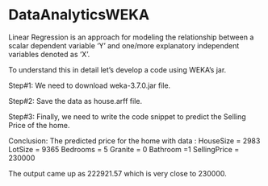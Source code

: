 # DataAnalyticsWEKA
Linear Regression is an approach for modeling the relationship between a scalar dependent variable ‘Y’ and one/more explanatory independent variables denoted as ‘X’.

To understand this in detail let’s develop a code using WEKA’s jar.

Step#1: We need to download weka-3.7.0.jar file.

Step#2: Save the data as house.arff file.

Step#3: Finally, we need to write the code snippet to predict the Selling Price of the home.


Conclusion:
The predicted price for the home with data :
HouseSize = 2983
LotSize = 9365
Bedrooms = 5
Granite = 0
Bathroom =1
SellingPrice = 230000

The output came up as 222921.57 which is very close to 230000.
